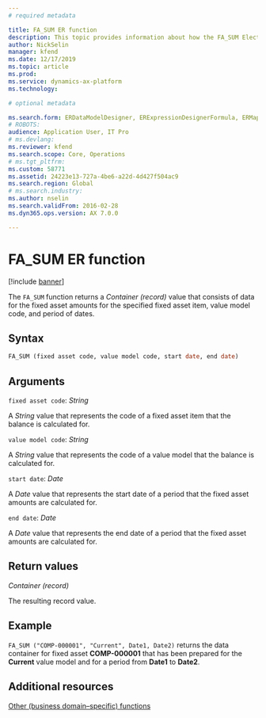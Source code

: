 ```yaml
---
# required metadata

title: FA_SUM ER function
description: This topic provides information about how the FA_SUM Electronic reporting (ER) function is used.
author: NickSelin
manager: kfend
ms.date: 12/17/2019
ms.topic: article
ms.prod: 
ms.service: dynamics-ax-platform
ms.technology: 

# optional metadata

ms.search.form: ERDataModelDesigner, ERExpressionDesignerFormula, ERMappedFormatDesigner, ERModelMappingDesigner
# ROBOTS: 
audience: Application User, IT Pro
# ms.devlang: 
ms.reviewer: kfend
ms.search.scope: Core, Operations
# ms.tgt_pltfrm: 
ms.custom: 58771
ms.assetid: 24223e13-727a-4be6-a22d-4d427f504ac9
ms.search.region: Global
# ms.search.industry: 
ms.author: nselin
ms.search.validFrom: 2016-02-28
ms.dyn365.ops.version: AX 7.0.0

---
```


# <a name="FA_SUM">FA_SUM ER function</a>

[!include [banner](../includes/banner.md)]

The `FA_SUM` function returns a *Container (record)* value that consists of data for the fixed asset amounts for the specified fixed asset item, value model code, and period of dates.

## Syntax

```vb
FA_SUM (fixed asset code, value model code, start date, end date)
```

## Arguments

`fixed asset code`: *String*

A *String* value that represents the code of a fixed asset item that the balance is calculated for.

`value model code`: *String*

A *String* value that represents the code of a value model that the balance is calculated for.

`start date`: *Date*

A *Date* value that represents the start date of a period that the fixed asset amounts are calculated for.

`end date`: *Date*

A *Date* value that represents the end date of a period that the fixed asset amounts are calculated for.

## Return values

*Container (record)*

The resulting record value.

## Example

`FA_SUM ("COMP-000001", "Current", Date1, Date2)` returns the data container for fixed asset **COMP-000001** that has been prepared for the **Current** value model and for a period from **Date1** to **Date2**.

## Additional resources

[Other (business domain–specific) functions](er-functions-category-other.md)
